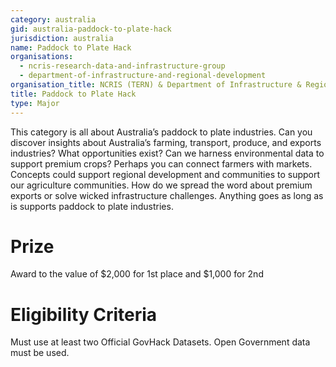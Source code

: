 ```yaml
---
category: australia
gid: australia-paddock-to-plate-hack
jurisdiction: australia
name: Paddock to Plate Hack
organisations:
  - ncris-research-data-and-infrastructure-group
  - department-of-infrastructure-and-regional-development
organisation_title: NCRIS (TERN) & Department of Infrastructure & Regional Development
title: Paddock to Plate Hack
type: Major
---
```


This category is all about Australia’s paddock to plate industries.  Can you discover insights about Australia’s farming, transport, produce, and exports industries?   What opportunities exist?    Can we harness environmental data to support premium crops?  Perhaps you can connect farmers with markets.  Concepts could support regional development and communities to support our agriculture communities. How do we spread the word about premium exports or solve wicked infrastructure challenges. Anything goes as long as is supports paddock to plate industries.

# Prize
Award to the value of  $2,000 for 1st place and $1,000 for 2nd

# Eligibility Criteria
Must use at least two Official GovHack Datasets.  Open Government data must be used.